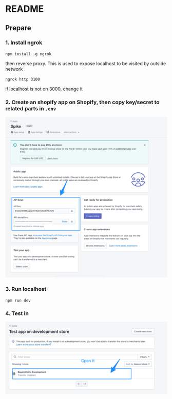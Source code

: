 # README

## Prepare

### 1. Install ngrok

`
npm install -g ngrok
`

then reverse proxy. This is used to expose localhost to be visited by outside network

`ngrok http 3100`

if localhost is not on 3000, change it

### 2. Create an shopify app on Shopify, then copy key/secret to related parts in `.env`

![screenshot](/key-secret.png)


### 3. Run localhost

`npm run dev`


###  4. Test in

![screenshot](/install-app.png)